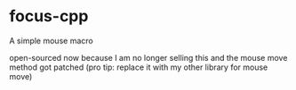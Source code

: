 # focus-cpp
A simple mouse macro

open-sourced now because I am no longer selling this and the mouse move method got patched (pro tip: replace it with my other library for mouse move)
